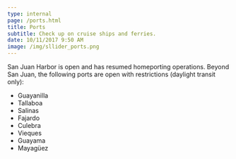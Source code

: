 ```yaml
---
type: internal
page: /ports.html
title: Ports
subtitle: Check up on cruise ships and ferries.
date: 10/11/2017 9:50 AM
image: /img/sllider_ports.png
---
```

San Juan Harbor is open and has resumed homeporting operations. Beyond San Juan, the following ports are open with restrictions (daylight transit only):

* Guayanilla
* Tallaboa
* Salinas
* Fajardo
* Culebra
* Vieques
* Guayama
* Mayagüez
